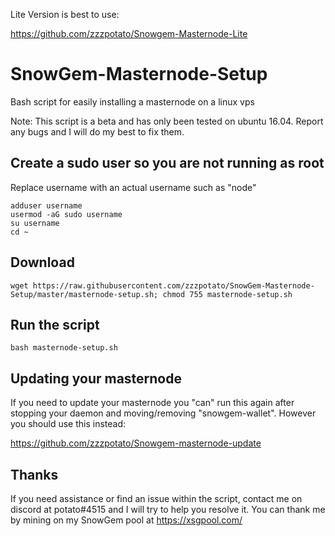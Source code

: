 Lite Version is best to use:

https://github.com/zzzpotato/Snowgem-Masternode-Lite

# SnowGem-Masternode-Setup
Bash script for easily installing a masternode on a linux vps

Note: This script is a beta and has only been tested on ubuntu 16.04. Report any bugs and I will do my best to fix them.

## Create a sudo user so you are not running as root
Replace username with an actual username such as "node"
```
adduser username
usermod -aG sudo username
su username
cd ~
```

## Download
```
wget https://raw.githubusercontent.com/zzzpotato/SnowGem-Masternode-Setup/master/masternode-setup.sh; chmod 755 masternode-setup.sh
```

## Run the script
```
bash masternode-setup.sh
```

## Updating your masternode

If you need to update your masternode you "can" run this again after stopping your daemon and moving/removing "snowgem-wallet". However you should use this instead:

https://github.com/zzzpotato/Snowgem-masternode-update

## Thanks

If you need assistance or find an issue within the script, contact me on discord at potato#4515 and I will try to help you resolve it. You can thank me by mining on my SnowGem pool at https://xsgpool.com/
